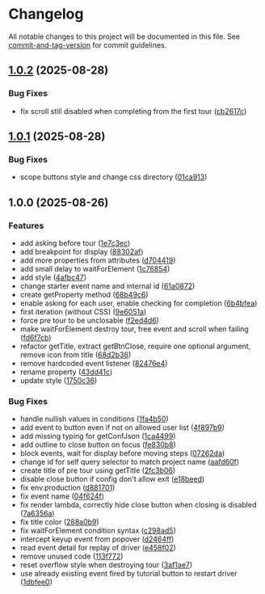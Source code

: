 # Changelog

All notable changes to this project will be documented in this file. See [commit-and-tag-version](https://github.com/absolute-version/commit-and-tag-version) for commit guidelines.

## [1.0.2](https://github.com/GIP-RECIA/Didacticiel-ENT/compare/didacticiel-ent/v1.0.1...didacticiel-ent/v1.0.2) (2025-08-28)


### Bug Fixes

* fix scroll still disabled when completing from the first tour ([cb2617c](https://github.com/GIP-RECIA/Didacticiel-ENT/commit/cb2617cbe08d6ef44907f2f57b0d4aa101e6db17))

## [1.0.1](https://github.com/GIP-RECIA/Didacticiel-ENT/compare/didacticiel-ent/v1.0.0...didacticiel-ent/v1.0.1) (2025-08-28)


### Bug Fixes

* scope buttons style and change css directory ([01ca913](https://github.com/GIP-RECIA/Didacticiel-ENT/commit/01ca9137fab6e1359e6ce70c99c3736cd35169ae))

## 1.0.0 (2025-08-26)


### Features

* add asking before tour ([1e7c3ec](https://github.com/GIP-RECIA/Didacticiel-ENT/commit/1e7c3ecd035cba2da9b12e4c9cdcee3e0d45afbb))
* add breakpoint for display ([88302af](https://github.com/GIP-RECIA/Didacticiel-ENT/commit/88302af029862f5d71837ec270bdfab22345f098))
* add more properties from attributes ([d704419](https://github.com/GIP-RECIA/Didacticiel-ENT/commit/d70441952942f789533ae4e58ea3df50d1b7b6b4))
* add small delay to waitForElement ([1c76854](https://github.com/GIP-RECIA/Didacticiel-ENT/commit/1c7685419d43207521db059dd4e37a0efcb2aa32))
* add style ([4afbc47](https://github.com/GIP-RECIA/Didacticiel-ENT/commit/4afbc4783accbba0aa67d395835eb17c539bd2d2))
* change starter event name and internal id ([61a0872](https://github.com/GIP-RECIA/Didacticiel-ENT/commit/61a0872d79e234a2d2631292b684b71236ecd01c))
* create getProperty method ([68b49c6](https://github.com/GIP-RECIA/Didacticiel-ENT/commit/68b49c6af142ea9b309b59c2f795e00929e600fa))
* enable asking for each user, enable checking for completion ([6b4bfea](https://github.com/GIP-RECIA/Didacticiel-ENT/commit/6b4bfea1c87c2b57a8ec63e0a1770a4986482feb))
* first iteration (without CSS) ([9e6051a](https://github.com/GIP-RECIA/Didacticiel-ENT/commit/9e6051a1d9f63f6f05dc7c25dd9fd2ed855e40b1))
* force pre tour to be unclosable ([f2ed4d6](https://github.com/GIP-RECIA/Didacticiel-ENT/commit/f2ed4d6a83ceea90323076c79ad292851b1d0e8c))
* make waitForElement destroy tour, free event and scroll when failing ([fd6f7cb](https://github.com/GIP-RECIA/Didacticiel-ENT/commit/fd6f7cbf5c726361bf439d91634d894b80e594d6))
* refactor getTitle, extract getBtnClose, require one optional argument, remove icon from title ([68d2b36](https://github.com/GIP-RECIA/Didacticiel-ENT/commit/68d2b363e6d30c1e875918563496f841b9b0fc3a))
* remove hardcoded event listener ([82476e4](https://github.com/GIP-RECIA/Didacticiel-ENT/commit/82476e4fac8825664ea9420a95cfc7aec4e84136))
* rename property ([43dd41c](https://github.com/GIP-RECIA/Didacticiel-ENT/commit/43dd41cff022e4e55025db49063ab4a4e57c41db))
* update style ([1750c36](https://github.com/GIP-RECIA/Didacticiel-ENT/commit/1750c36c6a1276a6e9f6f2788b9f1a0ce5eb1a54))


### Bug Fixes

*  handle nullish values in conditions ([1fa4b50](https://github.com/GIP-RECIA/Didacticiel-ENT/commit/1fa4b50ebef5f7cce4739c1329cc7dbfefcb684e))
* add event to button even if not on allowed user list ([4f897b9](https://github.com/GIP-RECIA/Didacticiel-ENT/commit/4f897b9bfcdd92a07922809815a1d1f514118b36))
* add missing typing for getConfJson ([1ca4499](https://github.com/GIP-RECIA/Didacticiel-ENT/commit/1ca4499d1e07b9019b0ce567b5310b1c7e7cf56a))
* add outline to close button on focus ([fe830b8](https://github.com/GIP-RECIA/Didacticiel-ENT/commit/fe830b86ffce1ec6d1268628315568c61d258aea))
* block events, wait for display before moving steps ([07262da](https://github.com/GIP-RECIA/Didacticiel-ENT/commit/07262da85545d028bfb8b66036f769707593494a))
* change id for self query selector to match project name ([aafd60f](https://github.com/GIP-RECIA/Didacticiel-ENT/commit/aafd60f86cbfa69a546b3a25c7c82833095f0910))
* create title of pre tour using getTitle ([2fc3b06](https://github.com/GIP-RECIA/Didacticiel-ENT/commit/2fc3b0656f1d9bd297c19f3d07e9421714713fc8))
* disable close button if config don't allow exit ([e18beed](https://github.com/GIP-RECIA/Didacticiel-ENT/commit/e18beeda6b8d618e7509124b32bbfae1e00c3f11))
* fix env.production ([d881701](https://github.com/GIP-RECIA/Didacticiel-ENT/commit/d881701cd7ad4712ed1178d720f4b6418fdf4ce1))
* fix event name ([04f624f](https://github.com/GIP-RECIA/Didacticiel-ENT/commit/04f624f86286ca95d4dcb240a0caf245e0e1c7fd))
* fix render lambda, correctly hide close button when closing is disabled ([7a6356a](https://github.com/GIP-RECIA/Didacticiel-ENT/commit/7a6356ad27239254eb350b9d98806ba3f64ffde7))
* fix title color ([288a0b9](https://github.com/GIP-RECIA/Didacticiel-ENT/commit/288a0b95fb2cbf52880f25b384e205bb459df7f0))
* fix waitForElement condition syntax ([c298ad5](https://github.com/GIP-RECIA/Didacticiel-ENT/commit/c298ad5bd702faa18e14157824fd24e187478810))
* intercept keyup event from popover ([d2464ff](https://github.com/GIP-RECIA/Didacticiel-ENT/commit/d2464ffe1ba9840d80cda6ffc42a9f7e111fe549))
* read event detail for replay of driver ([e458f02](https://github.com/GIP-RECIA/Didacticiel-ENT/commit/e458f02b4c7168510f5a684110bc632a02c69964))
* remove unused code ([113f772](https://github.com/GIP-RECIA/Didacticiel-ENT/commit/113f772611361020bfb16f000071e28b4aaabe1d))
* reset overflow style when destroying tour ([3af1ae7](https://github.com/GIP-RECIA/Didacticiel-ENT/commit/3af1ae752891c8f7bc0b241b0b93743857cfcbce))
* use already existing event fired by tutorial button to restart driver ([1dbfee0](https://github.com/GIP-RECIA/Didacticiel-ENT/commit/1dbfee0c94a45d61003c3b8878421283b49bf5f3))
